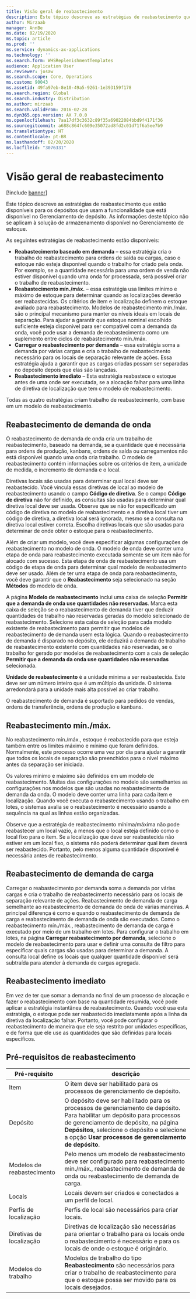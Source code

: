 ```yaml
---
title: Visão geral de reabastecimento
description: Este tópico descreve as estratégias de reabastecimento que estão disponíveis para os depósitos que usam a funcionalidade que está disponível no Gerenciamento de depósito.
author: Mirzaab
manager: AnnBe
ms.date: 02/19/2020
ms.topic: article
ms.prod: ''
ms.service: dynamics-ax-applications
ms.technology: ''
ms.search.form: WHSReplenishmentTemplates
audience: Application User
ms.reviewer: josaw
ms.search.scope: Core, Operations
ms.custom: 90043
ms.assetid: 49fa97eb-8e10-49a5-9261-1e393159f178
ms.search.region: Global
ms.search.industry: Distribution
ms.author: mirzaab
ms.search.validFrom: 2016-02-28
ms.dyn365.ops.version: AX 7.0.0
ms.openlocfilehash: 7aa17df3c3632c89f35a69022084bbd9f4171f36
ms.sourcegitcommit: a688c864fc609e35072ad8fd2c01d71f6a5ee7b9
ms.translationtype: HT
ms.contentlocale: pt-BR
ms.lasthandoff: 02/20/2020
ms.locfileid: "3076331"
---
```

# <a name="replenishment-overview"></a>Visão geral de reabastecimento

[!include [banner](../includes/banner.md)]

Este tópico descreve as estratégias de reabastecimento que estão disponíveis para os depósitos que usam a funcionalidade que está disponível no Gerenciamento de depósito. As informações deste tópico não se aplicam à solução de armazenamento disponível no Gerenciamento de estoque.

As seguintes estratégias de reabastecimento estão disponíveis:

- **Reabastecimento baseado em demanda** – essa estratégia cria o trabalho de reabastecimento para ordens de saída ou cargas, caso o estoque não esteja disponível quando o trabalho for criado pela onda. Por exemplo, se a quantidade necessária para uma ordem de venda não estiver disponível quando uma onda for processada, será possível criar o trabalho de reabastecimento.
- **Reabastecimento mín./máx.** – essa estratégia usa limites mínimo e máximo de estoque para determinar quando as localizações deverão ser reabastecidas. Os critérios de item e localização definem o estoque avaliado para reabastecimento. Modelos de reabastecimento mín./máx. são o principal mecanismo para manter os níveis ideais em locais de separação. Para ajudar a garantir que estoque nominal escolhido suficiente esteja disponível para ser compatível com a demanda da onda, você pode usar a demanda de reabastecimento como um suplemento entre ciclos de reabastecimento mín./máx.
- **Carregar o reabastecimento por demanda** – essa estratégia soma a demanda por várias cargas e cria o trabalho de reabastecimento necessário para os locais de separação relevante de ações. Essa estratégia ajuda a garantir que as cargas criadas possam ser separadas no depósito depois que elas são lançadas.
- **Reabastecimento imediato** – Esta estratégia reabastece o estoque antes de uma onde ser executada, se a alocação falhar para uma linha de diretiva de localização que tem o modelo de reabastecimento. 

Todas as quatro estratégias criam trabalho de reabastecimento, com base em um modelo de reabastecimento.

## <a name="wave-demand-replenishment"></a>Reabastecimento de demanda de onda
O reabastecimento de demanda de onda cria um trabalho de reabastecimento, baseado na demanda, se a quantidade que é necessária para ordens de produção, kanbans, ordens de saída ou carregamentos não está disponível quando uma onda cria trabalho. O modelo de reabastecimento contém informações sobre os critérios de item, a unidade de medida, o incremento de demanda e o local. 

Diretivas locais são usadas para determinar qual local deve ser reabastecido. Você vincula essas diretivas de local ao modelo de reabastecimento usando o campo **Código de diretiva**. Se o campo **Código de diretiva** não for definido, as consultas são usadas para determinar qual diretiva local deve ser usada. Observe que se não for especificado um código de diretiva no modelo de reabastecimento e a diretiva local tiver um código de diretiva, a diretiva local será ignorada, mesmo se a consulta na diretiva local estiver correta. Escolha diretivas locais que são usadas para determinar de onde obter o estoque para o reabastecimento. 

Além de criar um modelo, você deve especificar algumas configurações de reabastecimento no modelo de onda. O modelo de onda deve conter uma etapa de onda para reabastecimento executada somente se um item não for alocado com sucesso. Esta etapa de onda de reabastecimento usa um código de etapa de onda para determinar qual modelo de reabastecimento deve ser usado. Além de ter uma etapa de onda para reabastecimento, você deve garantir que o **Reabastecimento** seja selecionado na seção **Métodos** do modelo de onda. 

A página **Modelo de reabastecimento** inclui uma caixa de seleção **Permitir que a demanda de onda use quantidades não reservadas**. Marca esta caixa de seleção se o reabastecimento de demanda tiver que deduzir quantidades de trabalho não reservadas geradas do modelo selecionado de reabastecimento. Selecione esta caixa de seleção para cada modelo existente de reabastecimento para permitir que modelos de reabastecimento de demanda usem esta lógica. Quando o reabastecimento de demanda é disparado no depósito, ele deduzirá a demanda de trabalho de reabastecimento existente com quantidades não reservadas, se o trabalho for gerado por modelos de reabastecimento com a caia de seleção **Permitir que a demanda da onda use quantidades não reservadas** selecionada.

**Unidade de reabastecimento** é a unidade mínima a ser reabastecida. Este deve ser um número inteiro que é um múltiplo da unidade. O sistema arredondará para a unidade mais alta possível ao criar trabalho.

O reabastecimento de demanda é suportado para pedidos de vendas, ordens de transferência, ordens de produção e kanbans. 

## <a name="minmax-replenishment"></a>Reabastecimento mín./máx.
No reabastecimento mín./máx., estoque é reabastecido para que esteja também entre os limites máximo e mínimo que foram definidos. Normalmente, este processo ocorre uma vez por dia para ajudar a garantir que todos os locais de separação são preenchidos para o nível máximo antes da separação ser iniciada. 

Os valores mínimo e máximo são definidos em um modelo de reabastecimento. Muitas das configurações no modelo são semelhantes as configurações nos modelos que são usadas no reabastecimento de demanda da onda. O modelo deve conter uma linha para cada item e localização. Quando você executa o reabastecimento usando o trabalho em lotes, o sistemas avalia se o reabastecimento é necessário usando a sequência na qual as linhas estão organizadas. 

Observe que a estratégia de reabastecimento mínima/máxima não pode reabastecer um local vazio, a menos que o local esteja definido como o local fixo para o item. Se a localização que deve ser reabastecida não estiver em um local fixo, o sistema não poderá determinar qual item deverá ser reabastecido. Portanto, pelo menos alguma quantidade disponível é necessária antes de reabastecimento.

## <a name="load-demand-replenishment"></a>Reabastecimento de demanda de carga
Carregar o reabastecimento por demanda soma a demanda por várias cargas e cria o trabalho de reabastecimento necessário para os locais de separação relevante de ações. Reabastecimento de demanda de carga semelhante ao reabastecimento de demanda de onda de várias maneiras. A principal diferença é como e quando o reabastecimento de demanda de carga e reabastecimento de demanda de onda são executados. Como o reabastecimento mín./máx., reabastecimento de demanda de carga é executado por meio de um trabalho em lotes. Para configurar o trabalho em lotes, na página **Carregar reabastecimento por demanda**, selecione o modelo de reabastecimento para usar e definir uma consulta de filtro para especificar quais cargas são usadas para determinar a demanda. A consulta local define os locais que qualquer quantidade disponível será subtraída para atender à demanda de cargas agregada.

## <a name="immediate-replenishment"></a>Reabastecimento imediato
Em vez de ter que somar a demanda no final de um processo de alocação e fazer o reabastecimento com base na quantidade resumida, você pode aplicar a estratégia instantânea de reabastecimento. Quando você usa esta estratégia, o estoque pode ser reabastecido imediatamente após a linha da diretiva da localização falhar. Portanto, você pode configurar o reabastecimento de maneira que ele seja restrito por unidades específicas, e de forma que ele use as quantidades que são definidas para locais específicos.

## <a name="replenishment-prerequisites"></a>Pré-requisitos de reabastecimento

|      Pré-requisito       |                                                                                                                                descrição                                                                                                                                 |
|-------------------------|----------------------------------------------------------------------------------------------------------------------------------------------------------------------------------------------------------------------------------------------------------------------------|
|          Item           |                                                                                                        O item deve ser habilitado para os processos de gerenciamento de depósito.                                                                                                        |
|        Depósito        | O depósito deve ser habilitado para os processos de gerenciamento de depósito. Para habilitar um depósito para processos de gerenciamento de depósito, na página <strong>Depósitos</strong>, selecione o depósito e selecione a opção <strong>Usar processos de gerenciamento de depósito</strong>. |
| Modelos de reabastecimento |                                                                   Pelo menos um modelo de reabastecimento deve ser configurado para reabastecimento mín./máx., reabastecimento de demanda de onda ou reabastecimento de demanda de carga.                                                                   |
|        Locais        |                                                                                                       Locais devem ser criados e conectados a um perfil de local.                                                                                                       |
|    Perfis de localização    |                                                                                                        Perfis de local são necessários para criar locais.                                                                                                        |
|   Diretivas de localização   |                                                       Diretivas de localização são necessárias para orientar o trabalho para os locais onde o reabastecimento é necessário e para os locais de onde o estoque é originário.                                                        |
|     Modelos do trabalho      |                                                   Modelos de trabalho do tipo <strong>Reabastecimento</strong> são necessários para criar o trabalho de reabastecimento para que o estoque possa ser movido para os locais desejados.                                                    |

